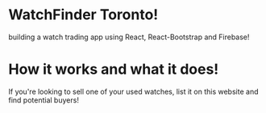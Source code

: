 # WatchFinder Toronto!
building a watch trading app using React, React-Bootstrap and Firebase!

# How it works and what it does!
If you're looking to sell one of your used watches, list it on this website and find potential buyers!

